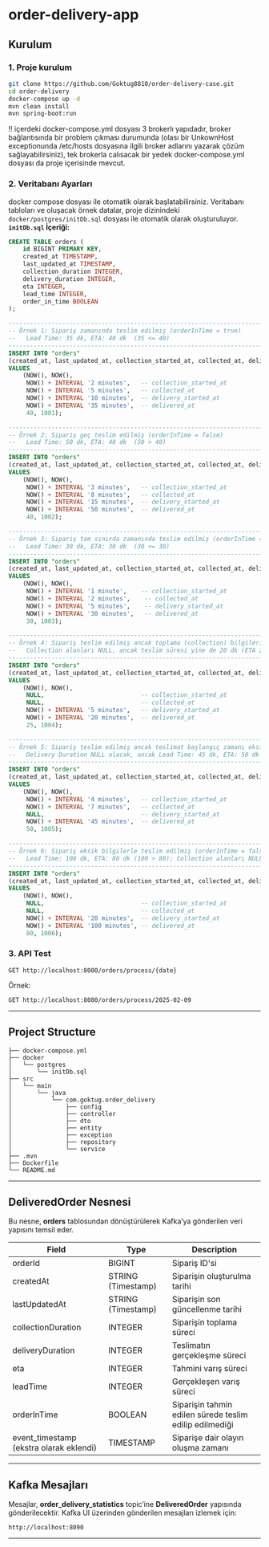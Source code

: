 # order-delivery-app

## **Kurulum**

### 1. **Proje kurulum**
```bash
git clone https://github.com/Goktug8810/order-delivery-case.git
cd order-delivery
docker-compose up -d
mvn clean install
mvn spring-boot:run
```

!! içerdeki docker-compose.yml dosyası 3 brokerlı yapıdadır, 
broker bağlantısında bir problem çıkması durumunda (olası bir UnkownHost exceptionunda /etc/hosts dosyasına ilgili broker adlarını yazarak çözüm sağlayabilirsiniz), tek brokerla calısacak bir yedek docker-compose.yml dosyası da proje içerisinde mevcut.

### 2. **Veritabanı Ayarları**
docker compose dosyası ile otomatik olarak başlatabilirsiniz. Veritabanı tabloları ve oluşacak örnek datalar, proje dizinindeki `docker/postgres/initDb.sql` dosyası ile otomatik olarak oluşturuluyor.
**`initDb.sql` İçeriği:**
```sql
CREATE TABLE orders (
    id BIGINT PRIMARY KEY,
    created_at TIMESTAMP,
    last_updated_at TIMESTAMP,
    collection_duration INTEGER,
    delivery_duration INTEGER,
    eta INTEGER,
    lead_time INTEGER,
    order_in_time BOOLEAN
);

--------------------------------------------------------------------------------
-- Örnek 1: Sipariş zamanında teslim edilmiş (orderInTime = true)
--   Lead Time: 35 dk, ETA: 40 dk  (35 <= 40)
--------------------------------------------------------------------------------
INSERT INTO "orders"
(created_at, last_updated_at, collection_started_at, collected_at, delivery_started_at, delivered_at, eta, customer_id)
VALUES
    (NOW(), NOW(),
     NOW() + INTERVAL '2 minutes',   -- collection_started_at
     NOW() + INTERVAL '5 minutes',   -- collected_at
     NOW() + INTERVAL '10 minutes',  -- delivery_started_at
     NOW() + INTERVAL '35 minutes',  -- delivered_at
     40, 1001);

--------------------------------------------------------------------------------
-- Örnek 2: Sipariş geç teslim edilmiş (orderInTime = false)
--   Lead Time: 50 dk, ETA: 40 dk  (50 > 40)
--------------------------------------------------------------------------------
INSERT INTO "orders"
(created_at, last_updated_at, collection_started_at, collected_at, delivery_started_at, delivered_at, eta, customer_id)
VALUES
    (NOW(), NOW(),
     NOW() + INTERVAL '3 minutes',   -- collection_started_at
     NOW() + INTERVAL '8 minutes',   -- collected_at
     NOW() + INTERVAL '15 minutes',  -- delivery_started_at
     NOW() + INTERVAL '50 minutes',  -- delivered_at
     40, 1002);

--------------------------------------------------------------------------------
-- Örnek 3: Sipariş tam sınırda zamanında teslim edilmiş (orderInTime = true)
--   Lead Time: 30 dk, ETA: 30 dk  (30 <= 30)
--------------------------------------------------------------------------------
INSERT INTO "orders"
(created_at, last_updated_at, collection_started_at, collected_at, delivery_started_at, delivered_at, eta, customer_id)
VALUES
    (NOW(), NOW(),
     NOW() + INTERVAL '1 minute',    -- collection_started_at
     NOW() + INTERVAL '2 minutes',    -- collected_at
     NOW() + INTERVAL '5 minutes',    -- delivery_started_at
     NOW() + INTERVAL '30 minutes',   -- delivered_at
     30, 1003);

--------------------------------------------------------------------------------
-- Örnek 4: Sipariş teslim edilmiş ancak toplama (collection) bilgileri eksik (orderInTime = true)
--   Collection alanları NULL, ancak teslim süresi yine de 20 dk (ETA 25 dk)
--------------------------------------------------------------------------------
INSERT INTO "orders"
(created_at, last_updated_at, collection_started_at, collected_at, delivery_started_at, delivered_at, eta, customer_id)
VALUES
    (NOW(), NOW(),
     NULL,                           -- collection_started_at
     NULL,                           -- collected_at
     NOW() + INTERVAL '5 minutes',   -- delivery_started_at
     NOW() + INTERVAL '20 minutes',  -- delivered_at
     25, 1004);

--------------------------------------------------------------------------------
-- Örnek 5: Sipariş teslim edilmiş ancak teslimat başlangıç zamanı eksik (orderInTime = true)
--   Delivery Duration NULL olacak, ancak Lead Time: 45 dk, ETA: 50 dk
--------------------------------------------------------------------------------
INSERT INTO "orders"
(created_at, last_updated_at, collection_started_at, collected_at, delivery_started_at, delivered_at, eta, customer_id)
VALUES
    (NOW(), NOW(),
     NOW() + INTERVAL '4 minutes',   -- collection_started_at
     NOW() + INTERVAL '7 minutes',   -- collected_at
     NULL,                           -- delivery_started_at
     NOW() + INTERVAL '45 minutes',  -- delivered_at
     50, 1005);

--------------------------------------------------------------------------------
-- Örnek 6: Sipariş eksik bilgilerle teslim edilmiş (orderInTime = false)
--   Lead Time: 100 dk, ETA: 80 dk (100 > 80); Collection alanları NULL
--------------------------------------------------------------------------------
INSERT INTO "orders"
(created_at, last_updated_at, collection_started_at, collected_at, delivery_started_at, delivered_at, eta, customer_id)
VALUES
    (NOW(), NOW(),
     NULL,                           -- collection_started_at
     NULL,                           -- collected_at
     NOW() + INTERVAL '20 minutes',  -- delivery_started_at
     NOW() + INTERVAL '100 minutes', -- delivered_at
     80, 1006);


```


### 3. **API Test**
```
GET http://localhost:8080/orders/process/{date}
```
Örnek:
```
GET http://localhost:8080/orders/process/2025-02-09 
```

---

## **Project Structure**
```
├── docker-compose.yml
├── docker
│   └── postgres
│       └── initDb.sql
├── src
│   └── main
│       └── java
│           └── com.goktug.order_delivery
│               ├── config
│               ├── controller
│               ├── dto
│               ├── entity
│               ├── exception
│               ├── repository
│               └── service
├── .mvn
├── Dockerfile
└── README.md
```

---

## **DeliveredOrder Nesnesi**
Bu nesne, **orders** tablosundan dönüştürülerek Kafka’ya gönderilen veri yapısını temsil eder.

| **Field**                               | **Type**          | **Description**                                         |
|-----------------------------------------|-------------------|---------------------------------------------------------|
| orderId                                 | BIGINT            | Sipariş ID'si                                           |
| createdAt                               | STRING (Timestamp)| Siparişin oluşturulma tarihi                            |
| lastUpdatedAt                           | STRING (Timestamp)| Siparişin son güncellenme tarihi                        |
| collectionDuration                      | INTEGER           | Siparişin toplama süreci                                |
| deliveryDuration                        | INTEGER           | Teslimatın gerçekleşme süreci                           |
| eta                                     | INTEGER           | Tahmini varış süreci                                    |
| leadTime                                | INTEGER           | Gerçekleşen varış süreci                                |
| orderInTime                             | BOOLEAN           | Siparişin tahmin edilen sürede teslim edilip edilmediği |
| event_timestamp (ekstra olarak eklendi) | TIMESTAMP         | Siparişe dair olayın oluşma zamanı                      |

---

## **Kafka Mesajları**
Mesajlar, **order_delivery_statistics** topic’ine **DeliveredOrder** yapısında gönderilecektir. Kafka UI üzerinden gönderilen mesajları izlemek için:
```
http://localhost:8090
```
---
